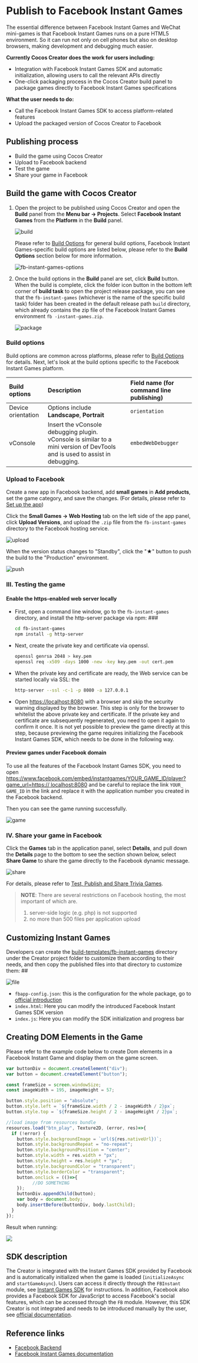 # Publish to Facebook Instant Games

The essential difference between Facebook Instant Games and WeChat mini-games is that Facebook Instant Games runs on a pure HTML5 environment. So it can run not only on cell phones but also on desktop browsers, making development and debugging much easier.

**Currently Cocos Creator does the work for users including:**

- Integration with Facebook Instant Games SDK and automatic initialization, allowing users to call the relevant APIs directly
- One-click packaging process in the Cocos Creator build panel to package games directly to Facebook Instant Games specifications

**What the user needs to do:**

- Call the Facebook Instant Games SDK to access platform-related features
- Upload the packaged version of Cocos Creator to Facebook

## Publishing process

- Build the game using Cocos Creator
- Upload to Facebook backend
- Test the game
- Share your game in Facebook

## Build the game with Cocos Creator

1. Open the project to be published using Cocos Creator and open the **Build** panel from the **Menu bar -> Projects**. Select **Facebook Instant Games** from the **Platform** in the **Build** panel.

    ![build](./publish-fb-instant-games/build.png)

    Please refer to [Build Options](build-options.md) for general build options, Facebook Instant Games-specific build options are listed below, please refer to the **Build Options** section below for more information.

    ![fb-instant-games-options](./publish-fb-instant-games/build-options.png)

2. Once the build options in the **Build** panel are set, click **Build** button.
    When the build is complete, click the folder icon button in the bottom left corner of **build task** to open the project release package, you can see that the `fb-instant-games` (whichever is the name of the specific build task) folder has been created in the default release path `build` directory, which already contains the zip file of the Facebook Instant Games environment `fb -instant-games.zip`.

    ![package](./publish-fb-instant-games/package.png)

### Build options

Build options are common across platforms, please refer to [Build Options](build-options.md) for details. Next, let's look at the build options specific to the Facebook Instant Games platform.

| Build options | Description | Field name (for command line publishing) |
| :--- | :--- | :--- |
| Device orientation | Options include **Landscape**, **Portrait** | `orientation` |
| vConsole | Insert the vConsole debugging plugin. vConsole is similar to a mini version of DevTools and is used to assist in debugging. | `embedWebDebugger` |

### Upload to Facebook

Create a new app in Facebook backend, add **small games** in **Add products**, set the game category, and save the changes. (For details, please refer to [Set up the app](https://developers.facebook.com/docs/games/instant-games/getting-started/quickstart?locale=zh_CN#app-setup))

Click the **Small Games -> Web Hosting** tab on the left side of the app panel, click **Upload Versions**, and upload the `.zip` file from the `fb-instant-games` directory to the Facebook hosting service.

![upload](./publish-fb-instant-games/upload.png)

When the version status changes to "Standby", click the "★" button to push the build to the "Production" environment.

![push](./publish-fb-instant-games/push.png)

### III. Testing the game

#### Enable the https-enabled web server locally

- First, open a command line window, go to the `fb-instant-games` directory, and install the http-server package via npm: ###

  ```bash
  cd fb-instant-games
  npm install -g http-server
  ```

- Next, create the private key and certificate via openssl.

  ```bash
  openssl genrsa 2048 > key.pem
  openssl req -x509 -days 1000 -new -key key.pem -out cert.pem
  ```

- When the private key and certificate are ready, the Web service can be started locally via SSL: the

  ```bash
  http-server --ssl -c-1 -p 8080 -a 127.0.0.1 
  ```

- Open [https://localhost:8080](https://localhost:8080) with a browser and skip the security warning displayed by the browser. This step is only for the browser to whitelist the above private key and certificate. If the private key and certificate are subsequently regenerated, you need to open it again to confirm it once. It is not yet possible to preview the game directly at this step, because previewing the game requires initializing the Facebook Instant Games SDK, which needs to be done in the following way.

#### Preview games under Facebook domain

To use all the features of the Facebook Instant Games SDK, you need to open [https://www.facebook.com/embed/instantgames/YOUR_GAME_ID/player?game_url=https:// localhost:8080](https://www.facebook.com/embed/instantgames/YOUR_GAME_ID/player?game_url=https://localhost:8080) and be careful to replace the link `YOUR_ GAME_ID` in the link and replace it with the application number you created in the Facebook backend.

Then you can see the game running successfully.

![game](./publish-fb-instant-games/game.png)

### IV. Share your game in Facebook

Click the **Games** tab in the application panel, select **Details**, and pull down the **Details** page to the bottom to see the section shown below, select **Share Game** to share the game directly to the Facebook dynamic message.

![share](./publish-fb-instant-games/share.png)

For details, please refer to [Test, Publish and Share Trivia Games](https://developers.facebook.com/docs/games/instant-games/test-publish-share?locale=zh_CN).

> **NOTE**: There are several restrictions on Facebook hosting, the most important of which are.
>
> 1. server-side logic (e.g. php) is not supported
> 2. no more than 500 files per application upload

## Customizing Instant Games

Developers can create the [build-templates/fb-instant-games](custom-project-build-template.md) directory under the Creator project folder to customize them according to their needs, and then copy the published files into that directory to customize them: ##

![file](./publish-fb-instant-games/file.png)

- `fbapp-config.json`: this is the configuration for the whole package, go to [official introduction](https://developers.facebook.com/docs/games/instant-games/bundle-config)
- `index.html`: Here you can modify the introduced Facebook Instant Games SDK version
- `index.js`: Here you can modify the SDK initialization and progress bar

## Creating DOM Elements in the Game
Please refer to the example code below to create Dom elements in a Facebook Instant Game and display them on the game screen.

```javascript
var buttonDiv = document.createElement("div");
var button = document.createElement("button");

const frameSize = screen.windowSize;
const imageWidth = 195, imageHeight = 57;

button.style.position = "absolute";
button.style.left = `${frameSize.width / 2 - imageWidth / 2}px`;
button.style.top = `${frameSize.height / 2 - imageHeight / 2}px`;

//load image from resources bundle
resources.load("btn_play", Texture2D, (error, res)=>{
  if (!error) {
    button.style.backgroundImage = `url(${res.nativeUrl})`;
    button.style.backgroundRepeat = "no-repeat";
    button.style.backgroundPosition = "center";
    button.style.width = res.width + "px";
    button.style.height = res.height + "px";
    button.style.backgroundColor = "transparent";
    button.style.borderColor = "transparent";
    button.onclick = (()=>{
          //DO SOMETHING
    });
    buttonDiv.appendChild(button);
    var body = document.body;
    body.insertBefore(buttonDiv, body.lastChild);
  }
});
```

Result when running:

![](../../../zh/editor/publish/publish-fb-instant-games/use-dom-element.png)

## SDK description

The Creator is integrated with the Instant Games SDK provided by Facebook and is automatically initialized when the game is loaded (`initializeAsync` and `startGameAsync`). Users can access it directly through the `FBInstant` module, see [Instant Games SDK](https://developers.facebook.com/docs/games/instant-games/sdk) for instructions.
In addition, Facebook also provides a Facebook SDK for JavaScript to access Facebook's social features, which can be accessed through the `FB` module. However, this SDK Creator is not integrated and needs to be introduced manually by the user, see [official documentation](https://developers.facebook.com/docs/javascript).

## Reference links

- [Facebook Backend](https://developers.facebook.com/)
- [Facebook Instant Games documentation](https://developers.facebook.com/docs/games/instant-games)
